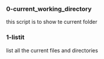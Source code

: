 ### 0-current_working_directory
this script is to show te current folder

### 1-listit
list all the current files and directories
